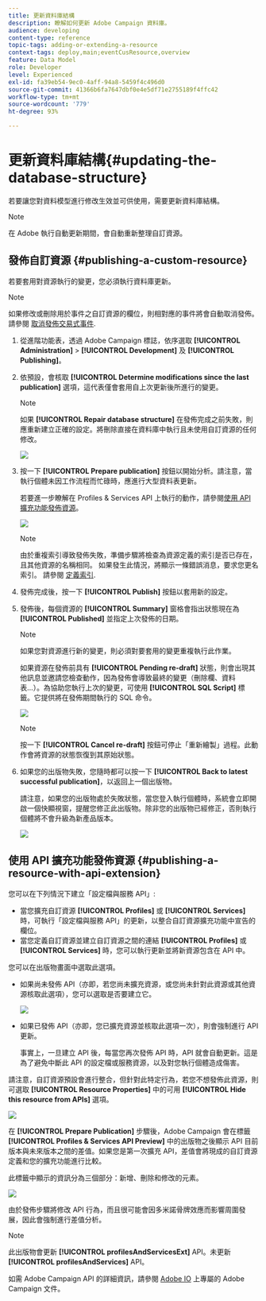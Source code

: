 ```yaml
---
title: 更新資料庫結構
description: 瞭解如何更新 Adobe Campaign 資料庫。
audience: developing
content-type: reference
topic-tags: adding-or-extending-a-resource
context-tags: deploy,main;eventCusResource,overview
feature: Data Model
role: Developer
level: Experienced
exl-id: fa39eb54-9ec0-4aff-94a8-5459f4c496d0
source-git-commit: 41366b6fa7647dbf0e4e5df71e2755189f4ffc42
workflow-type: tm+mt
source-wordcount: '779'
ht-degree: 93%

---
```


# 更新資料庫結構{#updating-the-database-structure}

若要讓您對資料模型進行修改生效並可供使用，需要更新資料庫結構。

>[!NOTE]
>
>在 Adobe 執行自動更新期間，會自動重新整理自訂資源。

## 發佈自訂資源 {#publishing-a-custom-resource}

若要套用對資源執行的變更，您必須執行資料庫更新。

>[!NOTE]
>
>如果修改或刪除用於事件之自訂資源的欄位，則相對應的事件將會自動取消發佈。請參閱 [取消發佈交易式事件](../../channels/using/publishing-transactional-event.md#unpublishing-an-event).

1. 從進階功能表，透過 Adobe Campaign 標誌，依序選取 **[!UICONTROL Administration]** > **[!UICONTROL Development]** 及 **[!UICONTROL Publishing]**。
1. 依預設，會核取 **[!UICONTROL Determine modifications since the last publication]** 選項，這代表僅會套用自上次更新後所進行的變更。

   >[!NOTE]
   >
   >如果 **[!UICONTROL Repair database structure]** 在發佈完成之前失敗，則應重新建立正確的設定。將刪除直接在資料庫中執行且未使用自訂資源的任何修改。

   ![](assets/schema_extension_12.png)

1. 按一下 **[!UICONTROL Prepare publication]** 按鈕以開始分析。請注意，當執行個體未因工作流程而忙碌時，應進行大型資料表更新。

   若要進一步瞭解在 Profiles &amp; Services API 上執行的動作，請參閱[使用 API 擴充功能發佈資源](#publishing-a-resource-with-api-extension)。

   ![](assets/schema_extension_13.png)

   >[!NOTE]
   >
   >由於重複索引導致發佈失敗，準備步驟將檢查為資源定義的索引是否已存在，且其他資源的名稱相同。 如果發生此情況，將顯示一條錯誤消息，要求您更名索引。 請參閱 [定義索引](configuring-the-resource-s-data-structure.md#defining-indexes).

1. 發佈完成後，按一下 **[!UICONTROL Publish]** 按鈕以套用新的設定。
1. 發佈後，每個資源的 **[!UICONTROL Summary]** 窗格會指出狀態現在為 **[!UICONTROL Published]** 並指定上次發佈的日期。

   >[!NOTE]
   >
   >如果您對資源進行新的變更，則必須對要套用的變更重複執行此作業。

   如果資源在發佈前具有 **[!UICONTROL Pending re-draft]** 狀態，則會出現其他訊息並邀請您檢查動作，因為發佈會導致最終的變更（刪除欄、資料表…）。為協助您執行上次的變更，可使用 **[!UICONTROL SQL Script]** 標籤。它提供將在發佈期間執行的 SQL 命令。

   ![](assets/schema_extension_scriptsql.png)

   >[!NOTE]
   >
   >按一下 **[!UICONTROL Cancel re-draft]** 按鈕可停止「重新繪製」過程。此動作會將資源的狀態恢復到其原始狀態。

1. 如果您的出版物失敗，您隨時都可以按一下 **[!UICONTROL Back to latest successful publication]**，以返回上一個出版物。

   請注意，如果您的出版物處於失敗狀態，當您登入執行個體時，系統會立即開啟一個快顯視窗，提醒您修正此出版物。除非您的出版物已經修正，否則執行個體將不會升級為新產品版本。

   ![](assets/schema_extension_31.png)

## 使用 API 擴充功能發佈資源 {#publishing-a-resource-with-api-extension}

您可以在下列情況下建立「設定檔與服務 API」:

* 當您擴充自訂資源 **[!UICONTROL Profiles]** 或 **[!UICONTROL Services]**&#x200B;時，可執行「設定檔與服務 API」的更新，以整合自訂資源擴充功能中宣告的欄位。
* 當您定義自訂資源並建立自訂資源之間的連結 **[!UICONTROL Profiles]** 或 **[!UICONTROL Services]** 時，您可以執行更新並將新資源包含在 API 中。

您可以在出版物畫面中選取此選項。

* 如果尚未發佈 API（亦即，若您尚未擴充資源，或您尚未針對此資源或其他資源核取此選項），您可以選取是否要建立它。

   ![](assets/create-profile-and-services-api.png)

* 如果已發佈 API（亦即，您已擴充資源並核取此選項一次），則會強制進行 API 更新。

   事實上，一旦建立 API 後，每當您再次發佈 API 時，API 就會自動更新。這是為了避免中斷此 API 的設定檔或服務資源，以及對您執行個體造成傷害。

請注意，自訂資源預設會進行整合，但針對此特定行為，若您不想發佈此資源，則可選取 **[!UICONTROL Resource Properties]** 中的可用 **[!UICONTROL Hide this resource from APIs]** 選項。

![](assets/removefromextoption.png)

在 **[!UICONTROL Prepare Publication]** 步驟後，Adobe Campaign 會在標籤 **[!UICONTROL Profiles & Services API Preview]** 中的出版物之後顯示 API 目前版本與未來版本之間的差值。如果您是第一次擴充 API，差值會將現成的自訂資源定義和您的擴充功能進行比較。

此標籤中顯示的資訊分為三個部分：新增、刪除和修改的元素。

![](assets/extendpandsapi_diff.png)

由於發佈步驟將修改 API 行為，而且很可能會因多米諾骨牌效應而影響周圍發展，因此會強制進行差值分析。

>[!NOTE]
>
>此出版物會更新 **[!UICONTROL profilesAndServicesExt]** API。未更新 **[!UICONTROL profilesAndServices]** API。

如需 Adobe Campaign API 的詳細資訊，請參閱 [Adobe IO](https://docs.campaign.adobe.com/doc/standard/en/adobeio.html) 上專屬的 Adobe Campaign 文件。
